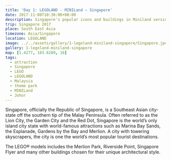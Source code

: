 ```yaml
---
title: 'Day 1: LEGOLAND - MINILand – Singapore'
date: 2017-11-08T10:30:00+08:00
description: Singapore's popular icons and buildings in Miniland version.
trip: Singapore 2017
place: South East Asia
timezone: Asia/Singapore
location: LEGOLAND
image: ../../assets/gallery/1-legoland-miniland-singapore/Singapore.jpeg
gallery: 1-legoland-miniland-singapore
map: [1.4277, 103.6289, 16]
tags:
  - attraction
  - Singapore
  - LEGO
  - LEGOLAND
  - Malaysia
  - theme park
  - MINILand
  - Johor
---
```


Singapore, officially the Republic of Singapore, is a Southeast Asian city-state off the southern tip of the Malay Peninsula. Often referred to as the Lion City, the Garden City and the Red Dot, Singapore is the world’s only island city state with world-famous attractions such as Marina Bay Sands, the Esplanade, Gardens by the Bay and Merlion. A city with towering skyscrapers, the city is one the world’s most popular tourist destinations.

The LEGO® models includes the Merlion Park, Riverside Point, Singapore Flyer and many other buildings chosen for their unique architectural style.

